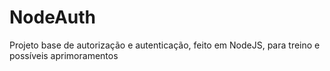 # NodeAuth
Projeto base de autorização e autenticação, feito em NodeJS, para treino e possíveis aprimoramentos
